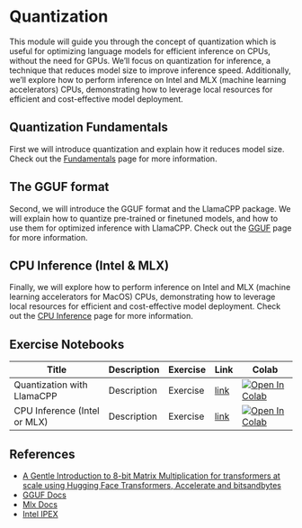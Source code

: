 # Quantization

This module will guide you through the concept of quantization which is useful for optimizing language models for efficient inference on CPUs, without the need for GPUs. We’ll focus on quantization for inference, a technique that reduces model size to improve inference speed. Additionally, we’ll explore how to perform inference on Intel and MLX (machine learning accelerators) CPUs, demonstrating how to leverage local resources for efficient and cost-effective model deployment.

## Quantization Fundamentals

First we will introduce quantization and explain how it reduces model size. Check out the [Fundamentals](./fundamentals.md) page for more information.

## The GGUF format

Second, we will introduce the GGUF format and the LlamaCPP package. We will explain how to quantize pre-trained or finetuned models, and how to use them for optimized inference with LlamaCPP. Check out the [GGUF](./gguf.md) page for more information.

## CPU Inference (Intel & MLX)

Finally, we will explore how to perform inference on Intel and MLX (machine learning accelerators for MacOS) CPUs, demonstrating how to leverage local resources for efficient and cost-effective model deployment. Check out the [CPU Inference](./cpu.md) page for more information.

## Exercise Notebooks

| Title | Description | Exercise | Link | Colab |
|-------|-------------|----------|------|-------|
| Quantization with LlamaCPP | Description| Exercise| [link](./notebooks/example.ipynb) | <a target="_blank" href="link"><img src="https://colab.research.google.com/assets/colab-badge.svg" alt="Open In Colab"/></a> |
| CPU Inference (Intel or MLX) | Description| Exercise| [link](./notebooks/example.ipynb) | <a target="_blank" href="link"><img src="https://colab.research.google.com/assets/colab-badge.svg" alt="Open In Colab"/></a> |

## References

- [A Gentle Introduction to 8-bit Matrix Multiplication for transformers at scale using Hugging Face Transformers, Accelerate and bitsandbytes](https://huggingface.co/blog/hf-bitsandbytes-integration)
- [GGUF Docs](https://huggingface.co/docs/hub/gguf)
- [Mlx Docs](https://huggingface.co/docs/hub/mlx)
- [Intel IPEX](https://huggingface.co/docs/accelerate/usage_guides/ipex)
